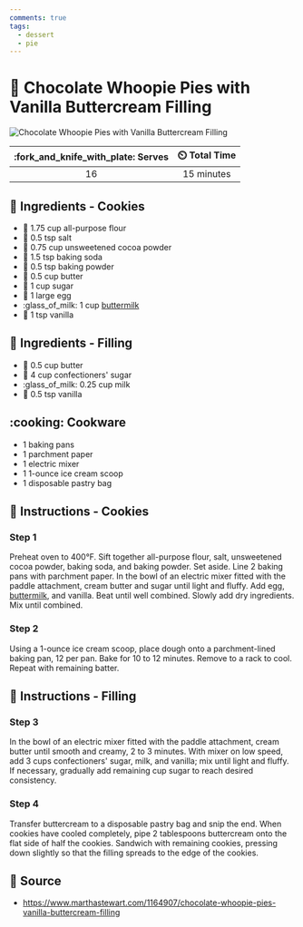 ```yaml
---
comments: true
tags:
  - dessert
  - pie
---
```

# :cookie: Chocolate Whoopie Pies with Vanilla Buttercream Filling

![Chocolate Whoopie Pies with Vanilla Buttercream Filling](../assets/images/chocolate-whoopie-pies-with-vanilla-buttercream-filling.jpg)

| :fork_and_knife_with_plate: Serves | :timer_clock: Total Time |
|:----------------------------------:|:-----------------------: |
| 16 | 15 minutes |

## :salt: Ingredients - Cookies

- :ear_of_rice: 1.75 cup all-purpose flour
- :salt: 0.5 tsp salt
- :chocolate_bar: 0.75 cup unsweetened cocoa powder
- :cup_with_straw: 1.5 tsp baking soda
- :dash: 0.5 tsp baking powder
- :butter: 0.5 cup butter
- :candy: 1 cup sugar
- :egg: 1 large egg
- :glass_of_milk: 1 cup [buttermilk][1]
- :icecream: 1 tsp vanilla

## :salt: Ingredients - Filling

- :butter: 0.5 cup butter
- :candy: 4 cup confectioners' sugar
- :glass_of_milk: 0.25 cup milk
- :icecream: 0.5 tsp vanilla

## :cooking: Cookware

- 1 baking pans
- 1 parchment paper
- 1 electric mixer
- 1 1-ounce ice cream scoop
- 1 disposable pastry bag

## :pencil: Instructions - Cookies

### Step 1

Preheat oven to 400°F. Sift together all-purpose flour, salt, unsweetened cocoa powder, baking soda, and baking powder.
Set aside. Line 2 baking pans with parchment paper. In the bowl of an electric mixer fitted with the paddle attachment,
cream butter and sugar until light and fluffy. Add egg, [buttermilk][1], and vanilla. Beat until well combined. Slowly
add dry ingredients. Mix until combined.

### Step 2

Using a 1-ounce ice cream scoop, place dough onto a parchment-lined baking pan, 12 per pan. Bake for 10 to 12 minutes.
Remove to a rack to cool. Repeat with remaining batter.

## :pencil: Instructions - Filling

### Step 3

In the bowl of an electric mixer fitted with the paddle attachment, cream butter until smooth and creamy, 2 to 3
minutes. With mixer on low speed, add 3 cups confectioners' sugar, milk, and vanilla; mix until light and fluffy. If
necessary, gradually add remaining cup sugar to reach desired consistency.

### Step 4

Transfer buttercream to a disposable pastry bag and snip the end. When cookies have cooled completely, pipe 2
tablespoons buttercream onto the flat side of half the cookies. Sandwich with remaining cookies, pressing down slightly
so that the filling spreads to the edge of the cookies.

## :link: Source

- <https://www.marthastewart.com/1164907/chocolate-whoopie-pies-vanilla-buttercream-filling>

[1]: <../ingredients/buttermilk.md>
